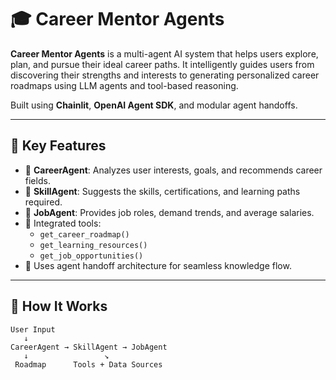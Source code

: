 # 🎓 Career Mentor Agents

**Career Mentor Agents** is a multi-agent AI system that helps users explore, plan, and pursue their ideal career paths. It intelligently guides users from discovering their strengths and interests to generating personalized career roadmaps using LLM agents and tool-based reasoning.

Built using **Chainlit**, **OpenAI Agent SDK**, and modular agent handoffs.

---

## 🚀 Key Features

- 🧭 **CareerAgent**: Analyzes user interests, goals, and recommends career fields.
- 📘 **SkillAgent**: Suggests the skills, certifications, and learning paths required.
- 🧳 **JobAgent**: Provides job roles, demand trends, and average salaries.
- 🔧 Integrated tools:
  - `get_career_roadmap()`
  - `get_learning_resources()`
  - `get_job_opportunities()`
- 🤖 Uses agent handoff architecture for seamless knowledge flow.

---

## 🧠 How It Works

```plaintext
User Input
   ↓
CareerAgent → SkillAgent → JobAgent
   ↓                 ↘︎
 Roadmap      Tools + Data Sources
